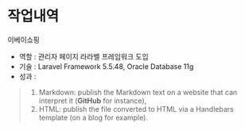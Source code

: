 # 작업내역
이베이쇼핑
- 역할 : 관리자 페이지 라라벨 프레임워크 도입
- 기술 : Laravel Framework 5.5.48, Oracle Database 11g
- 성과 : 
> 1. Markdown: publish the Markdown text on a website that can interpret it (**GitHub** for instance),
> 1. HTML: publish the file converted to HTML via a Handlebars template (on a blog for example).
